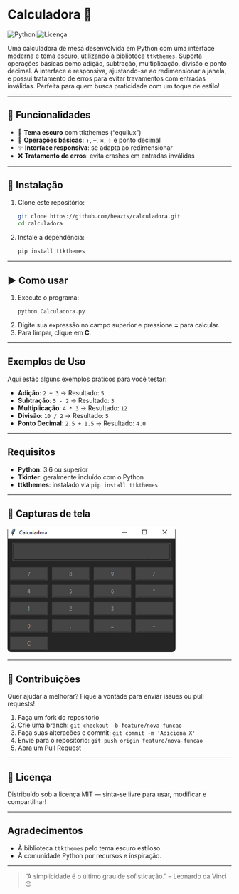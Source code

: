 # Calculadora 🧮

![Python](https://img.shields.io/badge/Python-3.6%2B-3776AB?style=for-the-badge&logo=Python&logoColor=white)
![Licença](https://img.shields.io/badge/Licença-MIT-000000?style=for-the-badge&logo=Open-Source-Initiative&logoColor=white)

Uma calculadora de mesa desenvolvida em Python com uma interface moderna e tema escuro, utilizando a biblioteca `ttkthemes`. Suporta operações básicas como adição, subtração, multiplicação, divisão e ponto decimal. A interface é responsiva, ajustando-se ao redimensionar a janela, e possui tratamento de erros para evitar travamentos com entradas inválidas. Perfeita para quem busca praticidade com um toque de estilo!

---

## 🚀 Funcionalidades  
- 🎨 **Tema escuro** com ttkthemes (“equilux”)  
- 🔢 **Operações básicas**: +, –, ×, ÷ e ponto decimal  
- ✨ **Interface responsiva**: se adapta ao redimensionar  
- ❌ **Tratamento de erros**: evita crashes em entradas inválidas  

---

## 💾 Instalação  
1. Clone este repositório:  
   ```bash
   git clone https://github.com/heazts/calculadora.git
   cd calculadora
   ```  
2. Instale a dependência:  
   ```bash
   pip install ttkthemes
   ```  

---

## ▶️ Como usar  
1. Execute o programa:  
   ```bash
   python Calculadora.py
   ```  
2. Digite sua expressão no campo superior e pressione **=** para calcular.  
3. Para limpar, clique em **C**.  

---

## Exemplos de Uso  
Aqui estão alguns exemplos práticos para você testar:  
- **Adição**: `2 + 3` → Resultado: `5`  
- **Subtração**: `5 - 2` → Resultado: `3`  
- **Multiplicação**: `4 * 3` → Resultado: `12`  
- **Divisão**: `10 / 2` → Resultado: `5`  
- **Ponto Decimal**: `2.5 + 1.5` → Resultado: `4.0`  

---

## Requisitos  
- **Python**: 3.6 ou superior  
- **Tkinter**: geralmente incluído com o Python  
- **ttkthemes**: instalado via `pip install ttkthemes`  

---

## 📸 Capturas de tela  
![Calculadora Tema Escuro](https://raw.githubusercontent.com/Heazts/Calculadora-Python/refs/heads/main/Calculadora.png)  

---

## 🤝 Contribuições  
Quer ajudar a melhorar? Fique à vontade para enviar issues ou pull requests!  
1. Faça um fork do repositório  
2. Crie uma branch: `git checkout -b feature/nova-funcao`  
3. Faça suas alterações e commit: `git commit -m 'Adiciona X'`  
4. Envie para o repositório: `git push origin feature/nova-funcao`  
5. Abra um Pull Request  

---

## 📜 Licença  
Distribuído sob a licença MIT — sinta-se livre para usar, modificar e compartilhar!  

---

## Agradecimentos  
- À biblioteca `ttkthemes` pelo tema escuro estiloso.  
- À comunidade Python por recursos e inspiração.  

---

> “A simplicidade é o último grau de sofisticação.” – Leonardo da Vinci 😉
